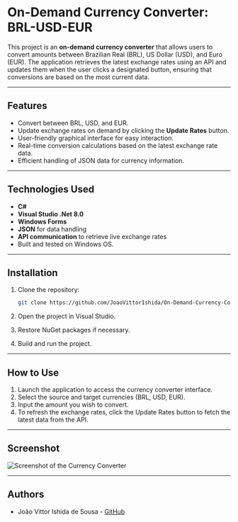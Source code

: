 # On-Demand Currency Converter: BRL-USD-EUR

This project is an **on-demand currency converter** that allows users to convert amounts between Brazilian Real (BRL), US Dollar (USD), and Euro (EUR). The application retrieves the latest exchange rates using an API and updates them when the user clicks a designated button, ensuring that conversions are based on the most current data.

---

## Features
- Convert between BRL, USD, and EUR.
- Update exchange rates on demand by clicking the **Update Rates** button.
- User-friendly graphical interface for easy interaction.
- Real-time conversion calculations based on the latest exchange rate data.
- Efficient handling of JSON data for currency information.

---

## Technologies Used
- **C#**
- **Visual Studio .Net 8.0**
- **Windows Forms**
- **JSON** for data handling
- **API communication** to retrieve live exchange rates
- Built and tested on Windows OS.

---

## Installation
1. Clone the repository:
    ```bash
    git clone https://github.com/JoaoVittorIshida/On-Demand-Currency-Converter-BRL-USD-EUR.git
    ```

2. Open the project in Visual Studio.
3. Restore NuGet packages if necessary.
4. Build and run the project.

---

## How to Use
1. Launch the application to access the currency converter interface.
2. Select the source and target currencies (BRL, USD, EUR).
3. Input the amount you wish to convert.
4. To refresh the exchange rates, click the Update Rates button to fetch the latest data from the API.

---

## Screenshot
![Screenshot of the Currency Converter](https://github.com/user-attachments/assets/abd5f049-d21e-4373-877a-7bd34c581af2)


---

## Authors

- João Vittor Ishida de Sousa - [GitHub](https://github.com/JoaoVittorIshida)
